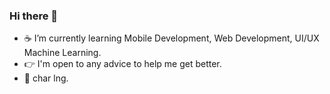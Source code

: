 ### Hi there 👋


- :coffee: I’m currently learning Mobile Development, Web Development, UI/UX Machine Learning.
- :point_right: I'm open to any advice to help me get better.
- :pushpin: char lng.

